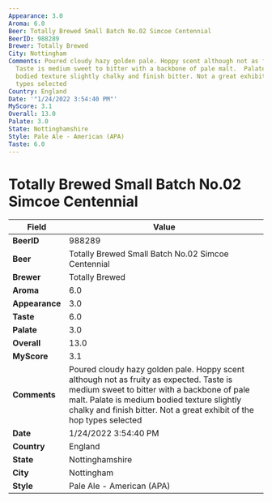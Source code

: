 ```yaml
---
Appearance: 3.0
Aroma: 6.0
Beer: Totally Brewed Small Batch No.02 Simcoe Centennial
BeerID: 988289
Brewer: Totally Brewed
City: Nottingham
Comments: Poured cloudy hazy golden pale. Hoppy scent although not as fruity as expected.
  Taste is medium sweet to bitter with a backbone of pale malt.  Palate is medium
  bodied texture slightly chalky and finish bitter. Not a great exhibit of the hop
  types selected
Country: England
Date: '"1/24/2022 3:54:40 PM"'
MyScore: 3.1
Overall: 13.0
Palate: 3.0
State: Nottinghamshire
Style: Pale Ale - American (APA)
Taste: 6.0
---
```


# Totally Brewed Small Batch No.02 Simcoe Centennial

| Field         | Value |
|---------------|-------|
| **BeerID** | 988289 |
| **Beer** | Totally Brewed Small Batch No.02 Simcoe Centennial |
| **Brewer** | Totally Brewed |
| **Aroma** | 6.0 |
| **Appearance** | 3.0 |
| **Taste** | 6.0 |
| **Palate** | 3.0 |
| **Overall** | 13.0 |
| **MyScore** | 3.1 |
| **Comments** | Poured cloudy hazy golden pale. Hoppy scent although not as fruity as expected. Taste is medium sweet to bitter with a backbone of pale malt.  Palate is medium bodied texture slightly chalky and finish bitter. Not a great exhibit of the hop types selected |
| **Date** | 1/24/2022 3:54:40 PM |
| **Country** | England |
| **State** | Nottinghamshire |
| **City** | Nottingham |
| **Style** | Pale Ale - American (APA) |

